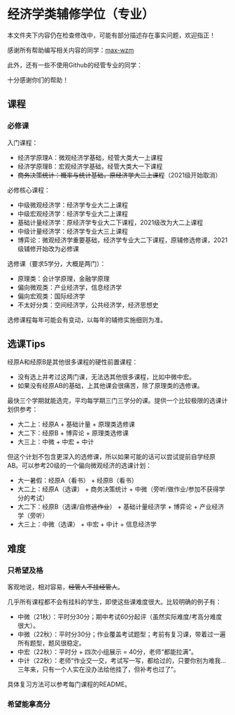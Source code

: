 # 经济学类辅修学位（专业）

本文件夹下内容仍在检查修改中，可能有部分描述存在事实问题，欢迎指正！

感谢所有帮助编写相关内容的同学：[max-wzm](https://github.com/max-wzm)

此外，还有一些不使用Github的经管专业的同学：

十分感谢你们的帮助！


## 课程

### 必修课

入门课程：
- 经济学原理A：微观经济学基础，经管大类大一上课程
- 经济学原理B：宏观经济学基础，经管大类大一下课程
- ~~商务决策统计：概率与统计基础，原经济学大二上课程~~（2021级开始取消）

必修核心课程：
- 中级微观经济学：经济学专业大二上课程
- 中级宏观经济学：经济学专业大二上课程
- 基础计量经济学：原经济学专业大二下课程，2021级改为大二上课程
- 中级计量经济学：经济学专业大三上课程
- 博弈论：微观经济学重要基础，经济学专业大二下课程，原辅修选修课，2021级辅修开始改为必修课

选修课（要求5学分，大概是两门）：
- 原理类：会计学原理，金融学原理
- 偏向微观类：产业经济学，信息经济学
- 偏向宏观类：国际经济学
- 不太好分类：空间经济学，公共经济学，经济思想史

选修课程每年可能会有变动，以每年的辅修实施细则为准。


## 选课Tips

经原A和经原B是其他很多课程的硬性前置课程：
- 没有选上并考过这两门课，无法选其他很多课程，比如中微中宏。
- 如果没有经原AB的基础，上其他课会很痛苦，除了原理类的选修课。

最快三个学期就能选完，平均每学期三门三学分的课。提供一个比较极限的选课计划供参考：
- 大二上：经原A + 基础计量 + 原理类选修课
- 大二下：经原B + 博弈论 + 原理类选修课
- 大三上：中微 + 中宏 + 中计

但这个计划不包含更深入的选修课，所以如果可能的话可以尝试提前自学经原AB。可以参考20级的一个偏向微观经济的选课计划：
- 大一暑假：经原A（看书） + 经原B（看书）
- 大二上：经原A（选课） + 商务决策统计 + 中微（旁听/做作业/参加不获得学分的考试）
- 大二下：经原B（选课/自修~~逃作业~~） + 基础计量经济学 + 博弈论 + 产业经济学（旁听）
- 大三上：中微（选课） + 中宏 + 中计 + 信息经济学


## 难度

### 只希望及格

客观地说，相对容易，~~经管人不挂经管人~~。

几乎所有课程都不会有挂科的学生，即使这些课难度很大。比较明确的例子有：

- 中微（21秋）：平时分30分；期中考试60分起评（虽然实际难度/考高分难度很大）。
- 中微（22秋）：平时分30分；作业覆盖考试题型；考前有复习课，带着过一遍所有题型，题风很稳定。
- 中宏（22秋）：平时分 + 四次小组展示 = 40分，老师“都能拉满”。
- 中计（22秋）：老师“作业交一交，考试写一写，都给过的，只要你别为难我...三年来，只有一个人实在没办法给他挂了，但补考也过了”。

具体复习方法可以参考每门课程的README。

### 希望能拿高分


